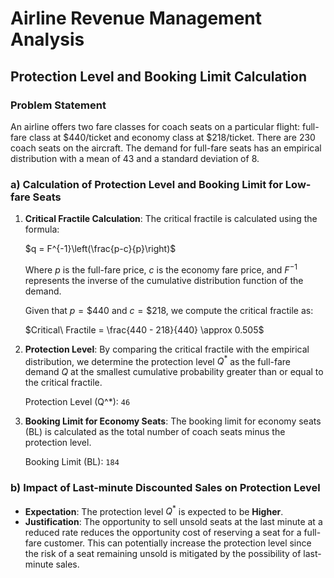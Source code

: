 # Airline Revenue Management Analysis

## Protection Level and Booking Limit Calculation

### Problem Statement
An airline offers two fare classes for coach seats on a particular flight: full-fare class at \$440/ticket and economy class at \$218/ticket. There are 230 coach seats on the aircraft. The demand for full-fare seats has an empirical distribution with a mean of 43 and a standard deviation of 8.

### a) Calculation of Protection Level and Booking Limit for Low-fare Seats

1. **Critical Fractile Calculation**:
   The critical fractile is calculated using the formula:
   
   $q = F^{-1}\left(\frac{p-c}{p}\right)$
   
   Where $p$ is the full-fare price, $c$ is the economy fare price, and $F^{-1}$ represents the inverse of the cumulative distribution function of the demand.
   
   Given that $p = \$440$ and $c = \$218$, we compute the critical fractile as:
   
   $Critical\ Fractile = \frac{440 - 218}{440} \approx 0.505$
   
2. **Protection Level**:
   By comparing the critical fractile with the empirical distribution, we determine the protection level $Q^*$ as the full-fare demand $Q$ at the smallest cumulative probability greater than or equal to the critical fractile.
   
   Protection Level (Q^*): `46`

3. **Booking Limit for Economy Seats**:
   The booking limit for economy seats (BL) is calculated as the total number of coach seats minus the protection level.
   
   Booking Limit (BL): `184`

### b) Impact of Last-minute Discounted Sales on Protection Level

- **Expectation**: The protection level $Q^*$ is expected to be **Higher**.
- **Justification**: The opportunity to sell unsold seats at the last minute at a reduced rate reduces the opportunity cost of reserving a seat for a full-fare customer. This can potentially increase the protection level since the risk of a seat remaining unsold is mitigated by the possibility of last-minute sales.
